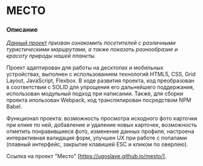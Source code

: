 # МЕСТО 

### Описание 
 

*[Данный проект](https://ugoslave.github.io/mesto/) призван ознакомить посетителей с различными 
туристическими маршрутами, а также показать разнообразие и красоту природы нашей планеты.* 

Проект адаптирован для работы на десктопах и мобильных устройствах, выполнен с использованием 
технологий HTML5, CSS, Grid Layout, JavaScript, Flexbox. 
В ходе развития проекта, код преобразован в соответствии с SOLID для упрощения его дальнейшего 
поддержания, использован модульный подход при написании.
Также, для сборки проекта ипользован Webpack, код транспилирован посредством NPM Babel.

Функционал проекта: возможность просмотра исходного фото карточки при клике по ней, добавление и 
удаление новых карточек, возможность отметить понравившиеся фото, изменение данных профиля, настроена 
интерактивная валидация форм, улучшен UX при работе с попапами (плавный интерфейс, закрытие клавишей ESC 
и кликом по оверлею). 

Ссылка на проект "Место" [https://ugoslave.github.io/mesto/]. 
